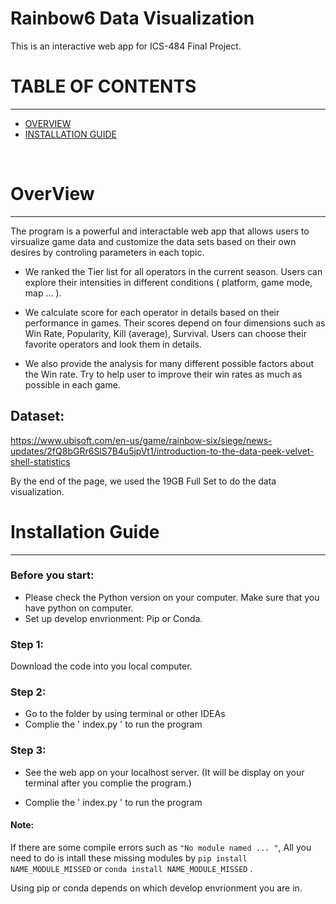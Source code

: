 # Rainbow6 Data Visualization 
This is an interactive web app for ICS-484 Final Project.

# TABLE OF CONTENTS
*** 
*   [OVERVIEW](#overview)
*   [INSTALLATION GUIDE](#installation-guide)

<br/>

# OverView 
***
The program is a powerful and interactable web app that allows users to virsualize game data and customize the data sets based on their own desires by controling parameters in each topic. 

*   We ranked the Tier list for all operators in the current season. Users can explore their intensities in different conditions ( platform, game mode, map ... ). 

*   We calculate score for each operator in details based on their performance in games. Their scores depend on four dimensions such as Win Rate, Popularity, Kill (average), Survival. Users can choose their favorite operators and look them in details. 

*   We also provide the analysis for many different possible factors about the Win rate. Try to help user to improve their win rates as much as possible in each game.

## Dataset:
https://www.ubisoft.com/en-us/game/rainbow-six/siege/news-updates/2fQ8bGRr6SlS7B4u5jpVt1/introduction-to-the-data-peek-velvet-shell-statistics

By the end of the page, we used the 19GB Full Set to do the data visualization.

# Installation Guide
***
### Before you start:
*   Please check the Python version on your computer. Make sure that you have python on computer.
*   Set up develop envrionment: Pip or Conda.

### Step 1:
Download the code into you local computer.

### Step 2:
*   Go to the folder by using terminal or other IDEAs
*   Complie the ' index.py ' to run the program

### Step 3:
*   See the web app on your localhost server. (It will be display on your terminal after you complie the program.)

*   Complie the ' index.py ' to run the program
#### Note:
If there are some compile errors such as ``` "No module named ... " ```, 
All you need to do is intall these missing modules by ``` pip install NAME_MODULE_MISSED ``` or 
``` conda install NAME_MODULE_MISSED ``` . 

Using pip or conda depends on which develop envrionment you are in. 
